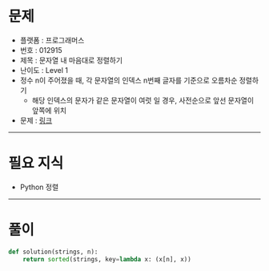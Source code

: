 # 문제
- 플랫폼 : 프로그래머스
- 번호 : 012915
- 제목 : 문자열 내 마음대로 정렬하기
- 난이도 : Level 1
- 정수 n이 주어졌을 때, 각 문자열의 인덱스 n번째 글자를 기준으로 오름차순 정렬하기
  - 해당 인덱스의 문자가 같은 문자열이 여럿 일 경우, 사전순으로 앞선 문자열이 앞쪽에 위치
- 문제 : [링크](https://school.programmers.co.kr/learn/courses/30/lessons/12915)

---

# 필요 지식
- Python 정렬

---

# 풀이
```python
def solution(strings, n):
    return sorted(strings, key=lambda x: (x[n], x))
```
